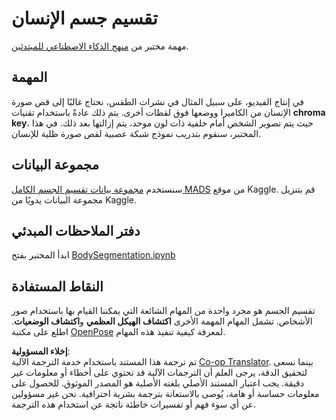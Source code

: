 <!--
CO_OP_TRANSLATOR_METADATA:
{
  "original_hash": "365f0decfe0f47b460bbde8227c5009d",
  "translation_date": "2025-08-26T09:11:53+00:00",
  "source_file": "lessons/4-ComputerVision/12-Segmentation/lab/README.md",
  "language_code": "ar"
}
-->
# تقسيم جسم الإنسان

مهمة مختبر من [منهج الذكاء الاصطناعي للمبتدئين](https://github.com/microsoft/ai-for-beginners).

## المهمة

في إنتاج الفيديو، على سبيل المثال في نشرات الطقس، نحتاج غالبًا إلى قص صورة الإنسان من الكاميرا ووضعها فوق لقطات أخرى. يتم ذلك عادةً باستخدام تقنيات **chroma key**، حيث يتم تصوير الشخص أمام خلفية ذات لون موحد، يتم إزالتها بعد ذلك. في هذا المختبر، سنقوم بتدريب نموذج شبكة عصبية لقص صورة ظلية للإنسان.

## مجموعة البيانات

سنستخدم [مجموعة بيانات تقسيم الجسم الكامل MADS](https://www.kaggle.com/datasets/tapakah68/segmentation-full-body-mads-dataset) من موقع Kaggle. قم بتنزيل مجموعة البيانات يدويًا من Kaggle.

## دفتر الملاحظات المبدئي

ابدأ المختبر بفتح [BodySegmentation.ipynb](../../../../../../lessons/4-ComputerVision/12-Segmentation/lab/BodySegmentation.ipynb)

## النقاط المستفادة

تقسيم الجسم هو مجرد واحدة من المهام الشائعة التي يمكننا القيام بها باستخدام صور الأشخاص. تشمل المهام المهمة الأخرى **اكتشاف الهيكل العظمي** و**اكتشاف الوضعيات**. اطلع على مكتبة [OpenPose](https://github.com/CMU-Perceptual-Computing-Lab/openpose) لمعرفة كيفية تنفيذ هذه المهام.

**إخلاء المسؤولية**:  
تم ترجمة هذا المستند باستخدام خدمة الترجمة الآلية [Co-op Translator](https://github.com/Azure/co-op-translator). بينما نسعى لتحقيق الدقة، يرجى العلم أن الترجمات الآلية قد تحتوي على أخطاء أو معلومات غير دقيقة. يجب اعتبار المستند الأصلي بلغته الأصلية هو المصدر الموثوق. للحصول على معلومات حساسة أو هامة، يُوصى بالاستعانة بترجمة بشرية احترافية. نحن غير مسؤولين عن أي سوء فهم أو تفسيرات خاطئة ناتجة عن استخدام هذه الترجمة.